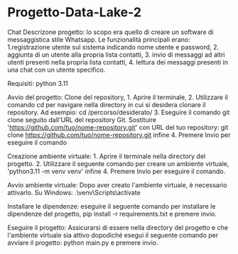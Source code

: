 # Progetto-Data-Lake-2
Chat
Descrizone progetto: lo scopo era quello di creare un software di messaggistica stile Whatsapp. Le funzionalità principali erano: 1.registrazione utente sul sistema indicando nome utente e password, 2. aggiunta di un utente alla propria lista contatti, 3. invio di messaggi ad altri utenti presenti nella propria lista contatti, 4. lettura dei messaggi presenti in una chat con un utente specifico.

Requisiti: python 3.11

Avvio del progetto: Clone del repository, 1. Aprire il terminale, 2. Utilizzare il comando cd per navigare nella directory in cui si desidera clonare il repository. Ad esempio: cd /percorso/desiderato/
3. Eseguire il comando git clone seguito dall'URL del repository Git. Sostituire 'https://github.com/tuo/nome-repository.git' con URL del tuo repository: git clone https://github.com/tuo/nome-repository.git infine 4. Premere Invio per eseguire il comando

Creazione ambiente virtuale: 1. Aprire il terminale nella directory del progetto. 2. Utilizzare il seguente comando per creare un ambiente virtuale, 'python3.11 -m venv venv' infine 4. Premere Invio per eseguire il comando. 

Avvio ambiente virtuale: Dopo aver creato l'ambiente virtuale, è necessario attivarlo.
Su Windows: .\venv\Scripts\activate

Installare le dipendenze: eseguire il seguente comando per installare le dipendenze del progetto, 
pip install -r requirements.txt e premere invio. 

Eseguire il progetto: Assicurarsi di essere nella directory del progetto e che l'ambiente virtuale sia attivo dopodiché  esegui il seguente comando per avviare il progetto: python main.py e premere invio.

